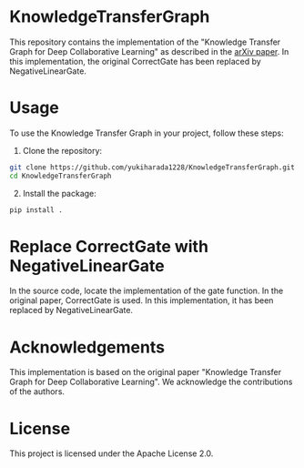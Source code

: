 # KnowledgeTransferGraph

This repository contains the implementation of the "Knowledge Transfer Graph for Deep Collaborative Learning" as described in the [arXiv paper](https://arxiv.org/abs/1909.04286). In this implementation, the original CorrectGate has been replaced by NegativeLinearGate.

# Usage
To use the Knowledge Transfer Graph in your project, follow these steps:
1. Clone the repository:
```bash
git clone https://github.com/yukiharada1228/KnowledgeTransferGraph.git
cd KnowledgeTransferGraph
```
2. Install the package:
```bash
pip install .
```

# Replace CorrectGate with NegativeLinearGate
In the source code, locate the implementation of the gate function. In the original paper, CorrectGate is used. In this implementation, it has been replaced by NegativeLinearGate. 

# Acknowledgements
This implementation is based on the original paper "Knowledge Transfer Graph for Deep Collaborative Learning". We acknowledge the contributions of the authors.

# License
This project is licensed under the Apache License 2.0.
